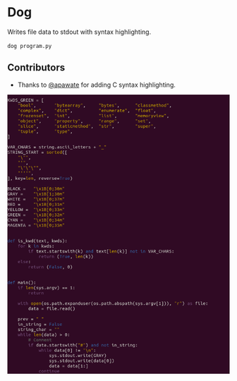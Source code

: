 # Dog

Writes file data to stdout with syntax highlighting.

`dog program.py`

## Contributors

* Thanks to [@apawate](https://github.com/apawate) for adding C syntax highlighting.

![example](https://raw.githubusercontent.com/HuangPatrick16777216/dog/main/images/example.png)
